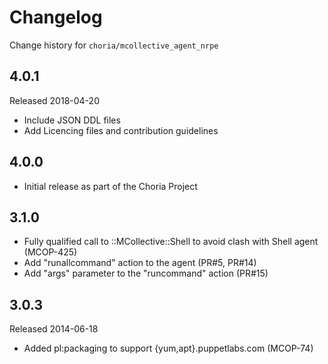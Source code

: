 # Changelog

Change history for `choria/mcollective_agent_nrpe`

## 4.0.1

Released 2018-04-20

 * Include JSON DDL files
 * Add Licencing files and contribution guidelines

## 4.0.0

 * Initial release as part of the Choria Project

## 3.1.0

 * Fully qualified call to ::MCollective::Shell to avoid clash with Shell agent
   (MCOP-425)
 * Add "runallcommand" action to the agent (PR#5, PR#14)
 * Add "args" parameter to the "runcommand" action (PR#15)

## 3.0.3

Released 2014-06-18

 * Added pl:packaging to support {yum,apt}.puppetlabs.com (MCOP-74)
